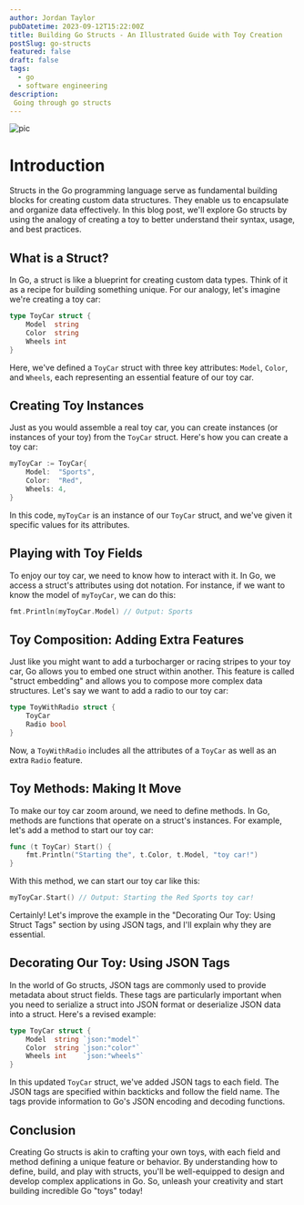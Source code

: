 ```yaml
---
author: Jordan Taylor
pubDatetime: 2023-09-12T15:22:00Z
title: Building Go Structs - An Illustrated Guide with Toy Creation
postSlug: go-structs
featured: false
draft: false
tags:
  - go
  - software engineering
description:
 Going through go structs
---
```


![pic](https://images.unsplash.com/photo-1501523460185-2aa5d2a0f981?ixlib=rb-4.0.3&ixid=M3wxMjA3fDB8MHxwaG90by1wYWdlfHx8fGVufDB8fHx8fA%3D%3D&auto=format&fit=crop&w=2431&q=80)

# Introduction

Structs in the Go programming language serve as fundamental building blocks for creating custom data structures. They enable us to encapsulate and organize data effectively. In this blog post, we'll explore Go structs by using the analogy of creating a toy to better understand their syntax, usage, and best practices.

## What is a Struct?

In Go, a struct is like a blueprint for creating custom data types. Think of it as a recipe for building something unique. For our analogy, let's imagine we're creating a toy car:

```go
type ToyCar struct {
    Model  string
    Color  string
    Wheels int
}
```

Here, we've defined a `ToyCar` struct with three key attributes: `Model`, `Color`, and `Wheels`, each representing an essential feature of our toy car.

## Creating Toy Instances

Just as you would assemble a real toy car, you can create instances (or instances of your toy) from the `ToyCar` struct. Here's how you can create a toy car:

```go
myToyCar := ToyCar{
    Model:  "Sports",
    Color:  "Red",
    Wheels: 4,
}
```

In this code, `myToyCar` is an instance of our `ToyCar` struct, and we've given it specific values for its attributes.

## Playing with Toy Fields

To enjoy our toy car, we need to know how to interact with it. In Go, we access a struct's attributes using dot notation. For instance, if we want to know the model of `myToyCar`, we can do this:

```go
fmt.Println(myToyCar.Model) // Output: Sports
```

## Toy Composition: Adding Extra Features

Just like you might want to add a turbocharger or racing stripes to your toy car, Go allows you to embed one struct within another. This feature is called "struct embedding" and allows you to compose more complex data structures. Let's say we want to add a radio to our toy car:

```go
type ToyWithRadio struct {
    ToyCar
    Radio bool
}
```

Now, a `ToyWithRadio` includes all the attributes of a `ToyCar` as well as an extra `Radio` feature.

## Toy Methods: Making It Move

To make our toy car zoom around, we need to define methods. In Go, methods are functions that operate on a struct's instances. For example, let's add a method to start our toy car:

```go
func (t ToyCar) Start() {
    fmt.Println("Starting the", t.Color, t.Model, "toy car!")
}
```

With this method, we can start our toy car like this:

```go
myToyCar.Start() // Output: Starting the Red Sports toy car!
```

Certainly! Let's improve the example in the "Decorating Our Toy: Using Struct Tags" section by using JSON tags, and I'll explain why they are essential.

## Decorating Our Toy: Using JSON Tags

In the world of Go structs, JSON tags are commonly used to provide metadata about struct fields. These tags are particularly important when you need to serialize a struct into JSON format or deserialize JSON data into a struct. Here's a revised example:

```go
type ToyCar struct {
    Model  string `json:"model"`
    Color  string `json:"color"`
    Wheels int    `json:"wheels"`
}
```

In this updated `ToyCar` struct, we've added JSON tags to each field. The JSON tags are specified within backticks and follow the field name. The tags provide information to Go's JSON encoding and decoding functions.

## Conclusion

Creating Go structs is akin to crafting your own toys, with each field and method defining a unique feature or behavior. By understanding how to define, build, and play with structs, you'll be well-equipped to design and develop complex applications in Go. So, unleash your creativity and start building incredible Go "toys" today!